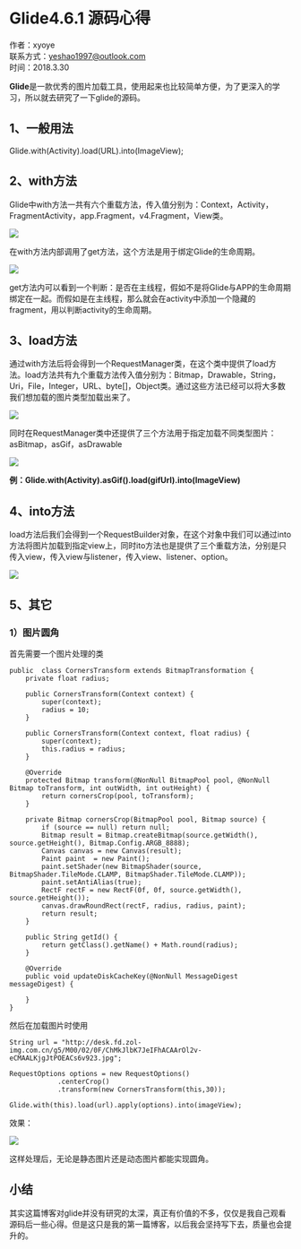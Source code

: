 # Glide4.6.1 源码心得 #

作者：xyoye  
联系方式：yeshao1997@outlook.com  
时间：2018.3.30

**Glide**是一款优秀的图片加载工具，使用起来也比较简单方便，为了更深入的学习，所以就去研究了一下glide的源码。

## 1、一般用法 ##

Glide.with(Activity).load(URL).into(ImageView);

## 2、with方法 ##

Glide中with方法一共有六个重载方法，传入值分别为：Context，Activity，FragmentActivity，app.Fragment，v4.Fragment，View类。

![](https://i.imgur.com/LNPMefp.png)

在with方法内部调用了get方法，这个方法是用于绑定Glide的生命周期。

![](https://i.imgur.com/d5Mh6Hq.png)

get方法内可以看到一个判断：是否在主线程，假如不是将Glide与APP的生命周期绑定在一起。而假如是在主线程，那么就会在activity中添加一个隐藏的fragment，用以判断activity的生命周期。

## 3、load方法 ##

通过with方法后将会得到一个RequestManager类，在这个类中提供了load方法。load方法共有九个重载方法传入值分别为：Bitmap，Drawable，String，Uri，File，Integer，URL、byte[]，Object类。通过这些方法已经可以将大多数我们想加载的图片类型加载出来了。

![](https://i.imgur.com/3s4jSoA.png)

同时在RequestManager类中还提供了三个方法用于指定加载不同类型图片：asBitmap，asGif，asDrawable

![](https://i.imgur.com/ejvj1VG.png)

**例：Glide.with(Activity).asGif().load(gifUrl).into(ImageView)**

## 4、into方法 ##

load方法后我们会得到一个RequestBuilder对象，在这个对象中我们可以通过into方法将图片加载到指定view上，同时ito方法也是提供了三个重载方法，分别是只传入view，传入view与listener，传入view、listener、option。

![](https://i.imgur.com/Zn9BGvR.png)

## 5、其它 ##
### 1）图片圆角 ###
首先需要一个图片处理的类

	public  class CornersTransform extends BitmapTransformation {
	    private float radius;
	
	    public CornersTransform(Context context) {
	        super(context);
	        radius = 10;
	    }
	
	    public CornersTransform(Context context, float radius) {
	        super(context);
	        this.radius = radius;
	    }
	
	    @Override
	    protected Bitmap transform(@NonNull BitmapPool pool, @NonNull Bitmap toTransform, int outWidth, int outHeight) {
	        return cornersCrop(pool, toTransform);
	    }
	
	    private Bitmap cornersCrop(BitmapPool pool, Bitmap source) {
	        if (source == null) return null;
	        Bitmap result = Bitmap.createBitmap(source.getWidth(), source.getHeight(), Bitmap.Config.ARGB_8888);
	        Canvas canvas = new Canvas(result);
	        Paint paint  = new Paint();
	        paint.setShader(new BitmapShader(source, BitmapShader.TileMode.CLAMP, BitmapShader.TileMode.CLAMP));
	        paint.setAntiAlias(true);
	        RectF rectF = new RectF(0f, 0f, source.getWidth(), source.getHeight());
	        canvas.drawRoundRect(rectF, radius, radius, paint);
	        return result;
	    }
	
	    public String getId() {
	        return getClass().getName() + Math.round(radius);
	    }
	
	    @Override
	    public void updateDiskCacheKey(@NonNull MessageDigest messageDigest) {
	
	    }
	}
然后在加载图片时使用

	String url = "http://desk.fd.zol-img.com.cn/g5/M00/02/0F/ChMkJlbK7JeIFhACAArOl2v-eCMAALKjgJtPOEACs6v923.jpg";

	RequestOptions options = new RequestOptions()
                .centerCrop()
                .transform(new CornersTransform(this,30));

    Glide.with(this).load(url).apply(options).into(imageView);

效果：

![](https://i.imgur.com/fmrxDXV.png)

这样处理后，无论是静态图片还是动态图片都能实现圆角。

## 小结 ##

其实这篇博客对glide并没有研究的太深，真正有价值的不多，仅仅是我自己观看源码后一些心得。但是这只是我的第一篇博客，以后我会坚持写下去，质量也会提升的。